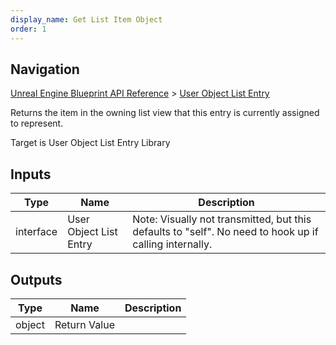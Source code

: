 ```yaml
---
display_name: Get List Item Object
order: 1
---
```

## Navigation

[Unreal Engine Blueprint API Reference](https://dev.epicgames.com/documentation/en-us/unreal-engine/BlueprintAPI) > [User Object List Entry](https://dev.epicgames.com/documentation/en-us/unreal-engine/BlueprintAPI/UserObjectListEntry)

Returns the item in the owning list view that this entry is currently assigned to represent.

Target is User Object List Entry Library

## Inputs

| Type | Name | Description |
| --- | --- | --- |
| interface | User Object List Entry | Note: Visually not transmitted, but this defaults to "self". No need to hook up if calling internally. |

## Outputs

| Type | Name | Description |
| --- | --- | --- |
| object | Return Value |  |

